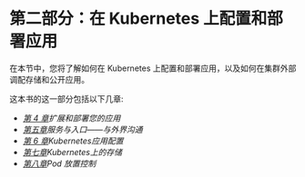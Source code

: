 # 第二部分：在 Kubernetes 上配置和部署应用

在本节中，您将了解如何在 Kubernetes 上配置和部署应用，以及如何在集群外部调配存储和公开应用。

这本书的这一部分包括以下几章:

*   [*第 4 章*](04.html#_idTextAnchor106)*扩展和部署您的应用*
*   [*第五章*](05.html#_idTextAnchor127)*服务与入口——与外界沟通*
*   [*第 6 章*](06.html#_idTextAnchor143)*Kubernetes应用配置*
*   [*第七章*](07.html#_idTextAnchor166)*Kubernetes上的存储*
*   [*第八章*](08.html#_idTextAnchor186)*Pod 放置控制*